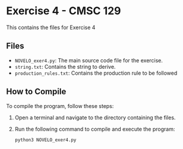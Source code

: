 # Exercise 4 - CMSC 129

This contains the files for Exercise 4


## Files

- `NOVELO_exer4.py`: The main source code file for the exercise.
- `string.txt`: Contains the string to derive.
- `production_rules.txt`: Contains the production rule to be followed


## How to Compile

To compile the program, follow these steps:

1. Open a terminal and navigate to the directory containing the files.
2. Run the following command to compile and execute the program:

    `python3 NOVELO_exer4.py`